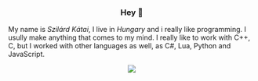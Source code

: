 <h3 align="center">Hey 👋</h3>

My name is _Szilárd Kátai_, I live in _Hungary_ and i really like programming.
I usully make anything that comes to my mind. I really like to work with C++, C, but
I worked with other languages as well, as C#, Lua, Python and JavaScript. 

<p align="center"><img src="https://komarev.com/ghpvc/?username=Szilard0605"/></p>

<!--
**Szilard0605/Szilard0605** is a ✨ _special_ ✨ repository because its `README.md` (this file) appears on your GitHub profile.

Here are some ideas to get you started:

- 🔭 I’m currently working on ...
- 🌱 I’m currently learning ...
- 👯 I’m looking to collaborate on ...
- 🤔 I’m looking for help with ...
- 💬 Ask me about ...
- 📫 How to reach me: ...
- 😄 Pronouns: ...
- ⚡ Fun fact: ...
-->

